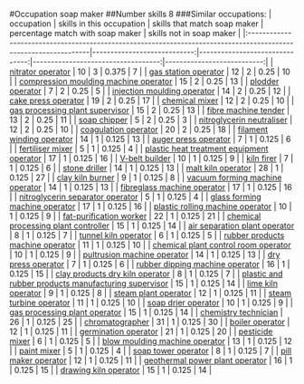 #Occupation soap maker
##Number skills 8
###Similar occupations:
| occupation                                                                                                      |   skills in this occupation |   skills that match soap maker |   percentage match with soap maker |   skills not in soap maker |
|:----------------------------------------------------------------------------------------------------------------|----------------------------:|-------------------------------:|-----------------------------------:|---------------------------:|
| [nitrator operator](nitrator_operator.md)                                                                       |                          10 |                              3 |                              0.375 |                          7 |
| [gas station operator](gas_station_operator.md)                                                                 |                          12 |                              2 |                              0.25  |                         10 |
| [compression moulding machine operator](compression_moulding_machine_operator.md)                               |                          15 |                              2 |                              0.25  |                         13 |
| [plodder operator](plodder_operator.md)                                                                         |                           7 |                              2 |                              0.25  |                          5 |
| [injection moulding operator](injection_moulding_operator.md)                                                   |                          14 |                              2 |                              0.25  |                         12 |
| [cake press operator](cake_press_operator.md)                                                                   |                          19 |                              2 |                              0.25  |                         17 |
| [chemical mixer](chemical_mixer.md)                                                                             |                          12 |                              2 |                              0.25  |                         10 |
| [gas processing plant supervisor](gas_processing_plant_supervisor.md)                                           |                          15 |                              2 |                              0.25  |                         13 |
| [fibre machine tender](fibre_machine_tender.md)                                                                 |                          13 |                              2 |                              0.25  |                         11 |
| [soap chipper](soap_chipper.md)                                                                                 |                           5 |                              2 |                              0.25  |                          3 |
| [nitroglycerin neutraliser](nitroglycerin_neutraliser.md)                                                       |                          12 |                              2 |                              0.25  |                         10 |
| [coagulation operator](coagulation_operator.md)                                                                 |                          20 |                              2 |                              0.25  |                         18 |
| [filament winding operator](filament_winding_operator.md)                                                       |                          14 |                              1 |                              0.125 |                         13 |
| [auger press operator](auger_press_operator.md)                                                                 |                           7 |                              1 |                              0.125 |                          6 |
| [fertiliser mixer](fertiliser_mixer.md)                                                                         |                           5 |                              1 |                              0.125 |                          4 |
| [plastic heat treatment equipment operator](plastic_heat_treatment_equipment_operator.md)                       |                          17 |                              1 |                              0.125 |                         16 |
| [V-belt builder](V-belt_builder.md)                                                                             |                          10 |                              1 |                              0.125 |                          9 |
| [kiln firer](kiln_firer.md)                                                                                     |                           7 |                              1 |                              0.125 |                          6 |
| [stone driller](stone_driller.md)                                                                               |                          14 |                              1 |                              0.125 |                         13 |
| [malt kiln operator](malt_kiln_operator.md)                                                                     |                          28 |                              1 |                              0.125 |                         27 |
| [clay kiln burner](clay_kiln_burner.md)                                                                         |                           9 |                              1 |                              0.125 |                          8 |
| [vacuum forming machine operator](vacuum_forming_machine_operator.md)                                           |                          14 |                              1 |                              0.125 |                         13 |
| [fibreglass machine operator](fibreglass_machine_operator.md)                                                   |                          17 |                              1 |                              0.125 |                         16 |
| [nitroglycerin separator operator](nitroglycerin_separator_operator.md)                                         |                           5 |                              1 |                              0.125 |                          4 |
| [glass forming machine operator](glass_forming_machine_operator.md)                                             |                          17 |                              1 |                              0.125 |                         16 |
| [plastic rolling machine operator](plastic_rolling_machine_operator.md)                                         |                          10 |                              1 |                              0.125 |                          9 |
| [fat-purification worker](fat-purification_worker.md)                                                           |                          22 |                              1 |                              0.125 |                         21 |
| [chemical processing plant controller](chemical_processing_plant_controller.md)                                 |                          15 |                              1 |                              0.125 |                         14 |
| [air separation plant operator](air_separation_plant_operator.md)                                               |                           8 |                              1 |                              0.125 |                          7 |
| [tunnel kiln operator](tunnel_kiln_operator.md)                                                                 |                           6 |                              1 |                              0.125 |                          5 |
| [rubber products machine operator](rubber_products_machine_operator.md)                                         |                          11 |                              1 |                              0.125 |                         10 |
| [chemical plant control room operator](chemical_plant_control_room_operator.md)                                 |                          10 |                              1 |                              0.125 |                          9 |
| [pultrusion machine operator](pultrusion_machine_operator.md)                                                   |                          14 |                              1 |                              0.125 |                         13 |
| [dry press operator](dry_press_operator.md)                                                                     |                           7 |                              1 |                              0.125 |                          6 |
| [rubber dipping machine operator](rubber_dipping_machine_operator.md)                                           |                          16 |                              1 |                              0.125 |                         15 |
| [clay products dry kiln operator](clay_products_dry_kiln_operator.md)                                           |                           8 |                              1 |                              0.125 |                          7 |
| [plastic and rubber products manufacturing supervisor](plastic_and_rubber_products_manufacturing_supervisor.md) |                          15 |                              1 |                              0.125 |                         14 |
| [lime kiln operator](lime_kiln_operator.md)                                                                     |                           9 |                              1 |                              0.125 |                          8 |
| [steam plant operator](steam_plant_operator.md)                                                                 |                          12 |                              1 |                              0.125 |                         11 |
| [steam turbine operator](steam_turbine_operator.md)                                                             |                          11 |                              1 |                              0.125 |                         10 |
| [soap drier operator](soap_drier_operator.md)                                                                   |                          10 |                              1 |                              0.125 |                          9 |
| [gas processing plant operator](gas_processing_plant_operator.md)                                               |                          15 |                              1 |                              0.125 |                         14 |
| [chemistry technician](chemistry_technician.md)                                                                 |                          26 |                              1 |                              0.125 |                         25 |
| [chromatographer](chromatographer.md)                                                                           |                          31 |                              1 |                              0.125 |                         30 |
| [boiler operator](boiler_operator.md)                                                                           |                          12 |                              1 |                              0.125 |                         11 |
| [germination operator](germination_operator.md)                                                                 |                          21 |                              1 |                              0.125 |                         20 |
| [pesticide mixer](pesticide_mixer.md)                                                                           |                           6 |                              1 |                              0.125 |                          5 |
| [blow moulding machine operator](blow_moulding_machine_operator.md)                                             |                          13 |                              1 |                              0.125 |                         12 |
| [paint mixer](paint_mixer.md)                                                                                   |                           5 |                              1 |                              0.125 |                          4 |
| [soap tower operator](soap_tower_operator.md)                                                                   |                           8 |                              1 |                              0.125 |                          7 |
| [pill maker operator](pill_maker_operator.md)                                                                   |                          12 |                              1 |                              0.125 |                         11 |
| [geothermal power plant operator](geothermal_power_plant_operator.md)                                           |                          16 |                              1 |                              0.125 |                         15 |
| [drawing kiln operator](drawing_kiln_operator.md)                                                               |                          15 |                              1 |                              0.125 |                         14 |
